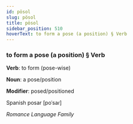 ```yaml
---
id: pösol
slug: pösol
title: pösol
sidebar_position: 510
hoverText: to form a pose (a position) § Verb
---
```


### to form a pose (a position) § Verb

**Verb**: to form (pose-wise)

**Noun**: a pose/position

**Modifier**: posed/positioned

Spanish posar [poˈsaɾ]

*Romance Language Family*